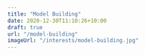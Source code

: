 ```yaml
---
title: "Model Building"
date: 2020-12-30T11:10:26+10:00
draft: true
url: "/model-building"
imageUrl: "/interests/model-building.jpg"
---
```

